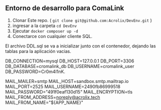 ## Entorno de desarrollo para ComaLink

1. Clonar Este repo. ( `git clone git@github.com:Acrolix/DevEnv.git` )
2. ingresar a la carpeta `cd DevEnv`
3. Ejecutar `docker composer up -d`
4. Conectarce con cualquier cliente SQL.

El archivo DDL.sql se va a inicializar junto con el contenedor, dejando las tablas para la aplicación vacias.


DB_CONNECTION=mysql
DB_HOST=127.0.0.1
DB_PORT=3306
DB_DATABASE=cromalink_db
DB_USERNAME=cromalink_user
DB_PASSWORD=Cr0m4l1nK.

MAIL_MAILER=smtp
MAIL_HOST=sandbox.smtp.mailtrap.io
MAIL_PORT=2525
MAIL_USERNAME=2490fb86999518
MAIL_PASSWORD="491f0eaf130d15"
MAIL_ENCRYPTION=tls
MAIL_FROM_ADDRESS=noreply@acrolix.tech
MAIL_FROM_NAME="${APP_NAME}"
